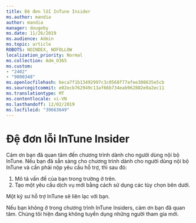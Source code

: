```yaml
---
title: Đệ đơn lỗi InTune Insider
ms.author: mandia
author: mandia
manager: dougeby
ms.date: 11/26/2019
ms.audience: Admin
ms.topic: article
ROBOTS: NOINDEX, NOFOLLOW
localization_priority: Normal
ms.collection: Adm_O365
ms.custom:
- "2402"
- "9000348"
ms.openlocfilehash: beca7f1b13492997c3c0568f77afee308635e5cb
ms.sourcegitcommit: e02ecb762949c13af66b734eab962882e0a2ec11
ms.translationtype: MT
ms.contentlocale: vi-VN
ms.lasthandoff: 12/02/2019
ms.locfileid: "39663649"
---
```

# <a name="intune-insider-bug-filing"></a>Đệ đơn lỗi InTune Insider

Cảm ơn bạn đã quan tâm đến chương trình dành cho người dùng nội bộ InTune. Nếu bạn đã sẵn sàng cho chương trình dành cho người dùng nội bộ InTune và cần phải nộp yêu cầu hỗ trợ, thì sau đó:

1. Mô tả vấn đề của bạn trong trường ở trên.
2. Tạo một yêu cầu dịch vụ mới bằng cách sử dụng các tùy chọn bên dưới.

Một kỹ sư hỗ trợ InTune sẽ liên lạc với bạn.

Nếu bạn không ở trong chương trình InTune Insiders, cảm ơn bạn đã quan tâm. Chúng tôi hiện đang không tuyển dụng những người tham gia mới.
